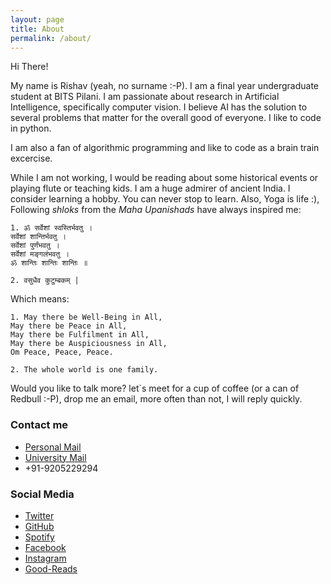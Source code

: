 ```yaml
---
layout: page
title: About
permalink: /about/
---
```


Hi There!

My name is Rishav (yeah, no surname :-P). I am a final year undergraduate student at BITS Pilani. I am passionate about research in Artificial Intelligence, specifically computer vision. I believe AI has the solution to several problems that matter for the overall good of everyone. I like to code in python. 

I am also a fan of algorithmic programming and like to code as a brain train excercise.

While I am not working, I would be reading about some historical events or playing flute or teaching kids. I am a huge admirer of ancient India. I consider learning a hobby. You can never stop to learn. Also, Yoga is life :), Following *shloks* from the *Maha Upanishads* have always inspired me:

```
1. ॐ सर्वेशां स्वस्तिर्भवतु ।
सर्वेशां शान्तिर्भवतु ।
सर्वेशां पुर्णंभवतु ।
सर्वेशां मङ्गलंभवतु ।
ॐ शान्तिः शान्तिः शान्तिः ॥

2. वसुधैव कुटुम्बकम् |
```

Which means:

```
1. May there be Well-Being in All,
May there be Peace in All,
May there be Fulfilment in All,
May there be Auspiciousness in All,
Om Peace, Peace, Peace.

2. The whole world is one family.
```


Would you like to talk more? let`s meet for a cup of coffee (or a can of Redbull :-P), drop me an email, more often than not, I will reply quickly.

### Contact me

- [Personal Mail](mailto:rishkumar2345@gmail.com)
- [University Mail](mailto:f2016108@pilani.bits-pilani.ac.in)
- +91-9205229294

### Social Media
- [Twitter](https://twitter.com/rishav_real)
- [GitHub](https://github.com/rish-av)
- [Spotify](https://open.spotify.com/user/31qhhbgjwrtuvru26fbwxvs5ohpq?si=wZ9dYuO9TfGS9Nzo1HuCdw)
- [Facebook](https://www.facebook.com/rkdx007)
- [Instagram](https://www.instagram.com/rish_av9/)
- [Good-Reads](https://www.goodreads.com/review/list/111139955)
